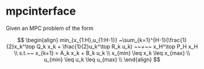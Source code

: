 # mpcinterface
Given an MPC problem of the form

$$
\begin{align}
min_{x_{1:H},u_{1:H-1}} ~\sum_{k=1}^{H-1}(\frac{1}{2}x_k^\top Q_k x_k + \frac{1}{2}u_k^\top R_k u_k) ~~+~~ x_H^\top P_H x_H \\
s.t.~~ x_{k+1} = A_k x_k + B_k u_k \\
x_{min} \leq x_k \leq x_{max} \\
u_{min} \leq u_k \leq u_{max} \\
\end{align} 
$$
